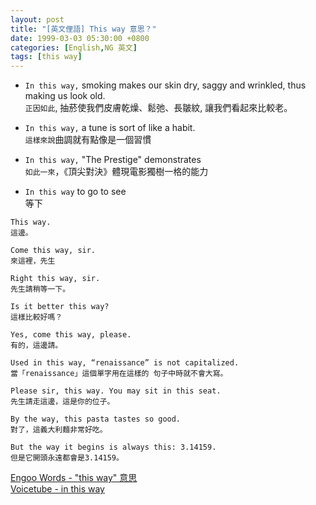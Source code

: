 ```yaml
---
layout: post
title: "[英文俚語] This way 意思？"
date: 1999-03-03 05:30:00 +0800
categories: [English,NG 英文]
tags: [this way]
---
```


- `In this way,` smoking makes our skin dry, saggy and wrinkled, thus making us look old.   
`正因如此`, 抽菸使我們皮膚乾燥、鬆弛、長皺紋, 讓我們看起來比較老。

- `In this way,` a tune is sort of like a habit.    
`這樣來說`曲調就有點像是一個習慣

- `In this way,` "The Prestige" demonstrates    
`如此一來`，《頂尖對決》體現電影獨樹一格的能力

- `In this way` to go to see  
等下

        
```
This way.
這邊。
```

```
Come this way, sir.
來這裡，先生
```

```
Right this way, sir.
先生請稍等一下。
```

```
Is it better this way?
這樣比較好嗎？
```

```
Yes, come this way, please.
有的，這邊請。
```

```
Used in this way, “renaissance” is not capitalized.
當「renaissance」這個單字用在這樣的 句子中時就不會大寫。
```

```
Please sir, this way. You may sit in this seat.
先生請走這邊，這是你的位子。
```

```
By the way, this pasta tastes so good.
對了，這義大利麵非常好吃。
```


```
But the way it begins is always this: 3.14159.
但是它開頭永遠都會是3.14159。
```


[Engoo Words - "this way" 意思](https://engoo.com.tw/app/words/word/this-way/zga0ELstQmCjlQAAAEgorw)      
[Voicetube - in this way](https://tw.voicetube.com/definition/in%20this%20way/videos?page=1)